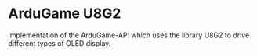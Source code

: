 # ArduGame U8G2

Implementation of the ArduGame-API which uses the library U8G2 to drive different types of OLED display.
